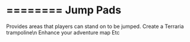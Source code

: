 ========
Jump Pads
========

Provides areas that players can stand on to be jumped.
Create a Terraria trampoline\n
Enhance your adventure map
Etc